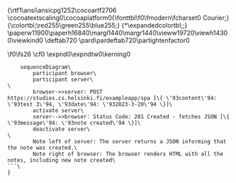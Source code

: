 {\rtf1\ansi\ansicpg1252\cocoartf2706
\cocoatextscaling0\cocoaplatform0{\fonttbl\f0\fmodern\fcharset0 Courier;}
{\colortbl;\red255\green255\blue255;}
{\*\expandedcolortbl;;}
\paperw11900\paperh16840\margl1440\margr1440\vieww19720\viewh14300\viewkind0
\deftab720
\pard\pardeftab720\partightenfactor0

\f0\fs26 \cf0 \expnd0\expndtw0\kerning0
```mermaid\
    sequenceDiagram\
        participant browser\
        participant server\
\
        browser->>server: POST https://studies.cs.helsinki.fi/exampleapp/spa [\{ \'93content\'94: \'93test 3\'94, \'93date\'94: \'932023-3-20\'94 \}]\
        activate server\
        server-->>browser: Status Code: 201 Created - fetches JSON [\{ \'93message\'94: \'93note created\'94 \}]\
        deactivate server\
\
        Note left of server: The server returns a JSON informing that the note was created.\
        Note right of browser: The browser renders HTML with all the notes, including new note created\
```\
}